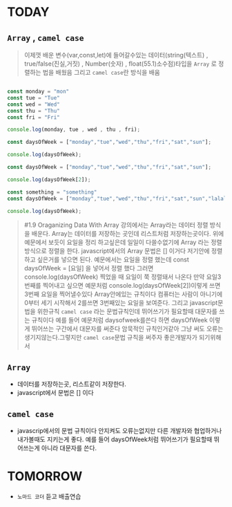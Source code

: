 # TODAY

## `Array` , `camel case`

>이제껏 배운 변수(var,const,let)에 들어갈수있는 데이터(string(텍스트) , true/false(진실,거짓) , Number(숫자) , float(55.1)소수점)타입을  `Array` 로 정렬하는 법을 배웠음 그리고 `camel case`란 방식을 배움

```js

const monday = "mon"
const tue = "Tue"
const wed = "Wed"
const thu = "Thu"
const fri = "Fri"

console.log(monday, tue , wed , thu , fri);

const daysOfWeek = ["monday","tue","wed","thu","fri","sat","sun"];

console.log(daysOfWeek);

const daysOfWeek = ["monday","tue","wed","thu","fri","sat","sun"];

console.log(daysOfWeek[2]);

const something = "something"
const daysOfWeek = ["monday","tue","wed","thu","fri","sat","sun","lalalal",56,something];

console.log(daysOfWeek);
```

>#1.9 Oraganizing Data With Array 강의에서는  Array라는 데이터 정렬 방식을 배운다. Array는 데이터를 저장하는 곳인데 리스트처럼 저장하는곳이다.
위에 예문에서 보듯이 요일을 정리 하고싶은데 일일이 다쓸수없기에 Array 라는 정렬방식으로 정렬을 한다. javascript에서의 Array 문법은 [] 이거다 저기안에 정렬하고 싶은거를 넣으면 된다. 예문에서는 요일을 정렬 했는데 const daysOfWeek = [요일] 을 넣어서 정렬 했다 그러면 console.log(daysOfWeek) 찍었을 때 요일이 쭉 정렬돼서 나온다 만약 요일3번째를 찍어내고 싶으면 예문처럼 console.log(daysOfWeek[2])이렇게 쓰면 3번째 요일을 찍어낼수있다 Array안에있는 규칙이다 컴퓨터는 사람이 아니기에 0부터 세기 시작해서 2를쓰면 3번째있는 요일을 보여준다. 그리고 javascript문법을 위한규칙 `camel case` 라는 문법규칙인데 뛰어쓰기가 필요할때 대문자를 쓰는 규칙이다 예를 들어 예문처럼 daysofweek를쓴다 하면 daysOfWeek 이렇게 뛰어쓰는 구간에서 대문자를 써준다 암묵적인 규칙인거같아 그냥 써도 오류는 생기지않는다.그렇지만 `camel case`문법 규칙을 써주자 좋은개발자가 되기위해서

## `Array`
- 데이터를 저장하는곳, 리스트같이 저장한다.
- javascript에서 문법은 [] 이다 
## `camel case`
- javascrip에서의 문법 규칙이다 안지켜도 오류는없지만 다른 개발자와 협업하거나 내가볼때도 지키는게 좋다. 예를 들어 daysOfWeek처럼 뛰어쓰기가 필요할때 뛰어쓰는게 아니라 대문자를 쓴다.
  
 # TOMORROW
 - `노마드 코더` 듣고 배출연습 